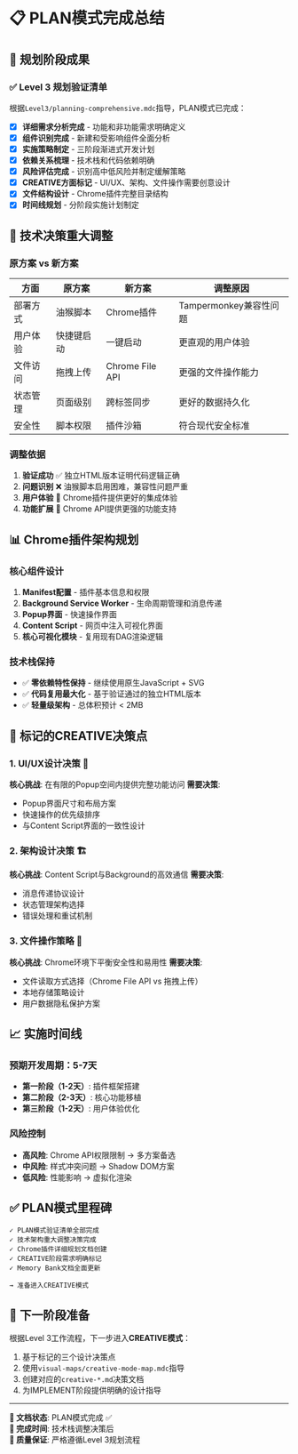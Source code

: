 # 📋 PLAN模式完成总结

## 🎯 规划阶段成果

### ✅ Level 3 规划验证清单
根据`Level3/planning-comprehensive.mdc`指导，PLAN模式已完成：

- [x] **详细需求分析完成** - 功能和非功能需求明确定义
- [x] **组件识别完成** - 新建和受影响组件全面分析
- [x] **实施策略制定** - 三阶段渐进式开发计划
- [x] **依赖关系梳理** - 技术栈和代码依赖明确
- [x] **风险评估完成** - 识别高中低风险并制定缓解策略
- [x] **CREATIVE方面标记** - UI/UX、架构、文件操作需要创意设计
- [x] **文件结构设计** - Chrome插件完整目录结构
- [x] **时间线规划** - 分阶段实施计划制定

## 🔄 技术决策重大调整

### 原方案 vs 新方案
| 方面 | 原方案 | 新方案 | 调整原因 |
|------|--------|--------|----------|
| 部署方式 | 油猴脚本 | Chrome插件 | Tampermonkey兼容性问题 |
| 用户体验 | 快捷键启动 | 一键启动 | 更直观的用户体验 |
| 文件访问 | 拖拽上传 | Chrome File API | 更强的文件操作能力 |
| 状态管理 | 页面级别 | 跨标签同步 | 更好的数据持久化 |
| 安全性 | 脚本权限 | 插件沙箱 | 符合现代安全标准 |

### 调整依据
1. **验证成功** ✅ 独立HTML版本证明代码逻辑正确
2. **问题识别** ❌ 油猴脚本启用困难，兼容性问题严重
3. **用户体验** 🎯 Chrome插件提供更好的集成体验
4. **功能扩展** 🚀 Chrome API提供更强的功能支持

## 📊 Chrome插件架构规划

### 核心组件设计
1. **Manifest配置** - 插件基本信息和权限
2. **Background Service Worker** - 生命周期管理和消息传递
3. **Popup界面** - 快速操作界面
4. **Content Script** - 网页中注入可视化界面
5. **核心可视化模块** - 复用现有DAG渲染逻辑

### 技术栈保持
- ✅ **零依赖特性保持** - 继续使用原生JavaScript + SVG
- ✅ **代码复用最大化** - 基于验证通过的独立HTML版本
- ✅ **轻量级架构** - 总体积预计 < 2MB

## 🎨 标记的CREATIVE决策点

### 1. UI/UX设计决策 🎨
**核心挑战**: 在有限的Popup空间内提供完整功能访问
**需要决策**:
- Popup界面尺寸和布局方案
- 快速操作的优先级排序
- 与Content Script界面的一致性设计

### 2. 架构设计决策 🏗️
**核心挑战**: Content Script与Background的高效通信
**需要决策**:
- 消息传递协议设计
- 状态管理架构选择
- 错误处理和重试机制

### 3. 文件操作策略 📁
**核心挑战**: Chrome环境下平衡安全性和易用性
**需要决策**:
- 文件读取方式选择（Chrome File API vs 拖拽上传）
- 本地存储策略设计
- 用户数据隐私保护方案

## 📈 实施时间线

### 预期开发周期：5-7天
- **第一阶段（1-2天）**: 插件框架搭建
- **第二阶段（2-3天）**: 核心功能移植  
- **第三阶段（1-2天）**: 用户体验优化

### 风险控制
- **高风险**: Chrome API权限限制 → 多方案备选
- **中风险**: 样式冲突问题 → Shadow DOM方案
- **低风险**: 性能影响 → 虚拟化渲染

## ✅ PLAN模式里程碑

```
✓ PLAN模式验证清单全部完成
✓ 技术架构重大调整决策完成  
✓ Chrome插件详细规划文档创建
✓ CREATIVE阶段需求明确标记
✓ Memory Bank文档全面更新

→ 准备进入CREATIVE模式
```

## 🚀 下一阶段准备

根据Level 3工作流程，下一步进入**CREATIVE模式**：
1. 基于标记的三个设计决策点
2. 使用`visual-maps/creative-mode-map.mdc`指导
3. 创建对应的`creative-*.md`决策文档
4. 为IMPLEMENT阶段提供明确的设计指导

---

**📝 文档状态**: PLAN模式完成 ✅  
**📅 完成时间**: 技术栈调整决策后  
**🎯 质量保证**: 严格遵循Level 3规划流程 
